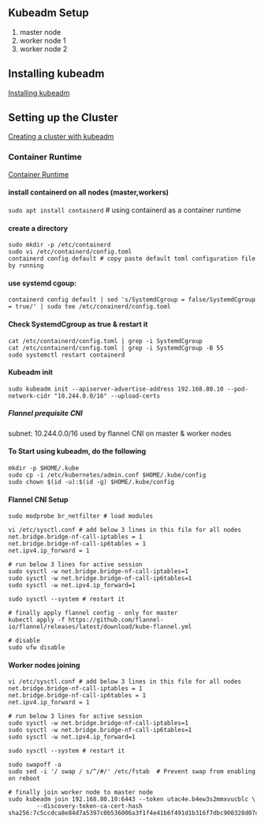 ## Kubeadm Setup
1. master node
2. worker node 1
3. worker node 2

## Installing kubeadm
[Installing kubeadm](https://kubernetes.io/docs/setup/production-environment/tools/kubeadm/install-kubeadm/)

## Setting up the Cluster
[Creating a cluster with kubeadm](https://kubernetes.io/docs/setup/production-environment/tools/kubeadm/create-cluster-kubeadm/)

### Container Runtime
[Container Runtime](https://kubernetes.io/docs/setup/production-environment/container-runtimes/#containerd)

#### install containerd on all nodes (master,workers)
`sudo apt install containerd` # using containerd as a container runtime

#### create a directory 
```shell
sudo mkdir -p /etc/containerd
sudo vi /etc/containerd/config.toml
containerd config default # copy paste default toml configuration file by running
```

#### use systemd cgoup:
`containerd config default | sed 's/SystemdCgroup = false/SystemdCgroup = true/' | sudo tee /etc/conainerd/config.toml`

#### Check SystemdCgroup as true & restart it
```shell
cat /etc/containerd/config.toml | grep -i SystemdCgroup
cat /etc/containerd/config.toml | grep -i SystemdCgroup -B 55
sudo systemctl restart containerd
```

#### Kubeadm init
```shell
sudo kubeadm init --apiserver-advertise-address 192.168.80.10 --pod-network-cidr "10.244.0.0/16" --upload-certs
```
##### Flannel prequisite CNI
subnet: 10.244.0.0/16 used by flannel CNI on master & worker nodes

#### To Start using kubeadm, do the following
```shell
mkdir -p $HOME/.kube
sudo cp -i /etc/kubernetes/admin.conf $HOME/.kube/config
sudo chown $(id -u):$(id -g) $HOME/.kube/config
```

#### Flannel CNI Setup
```shell
sudo modprobe br_netfilter # load modules

vi /etc/sysctl.conf # add below 3 lines in this file for all nodes
net.bridge.bridge-nf-call-iptables = 1
net.bridge.bridge-nf-call-ip6tables = 1
net.ipv4.ip_forward = 1

# run below 3 lines for active session
sudo sysctl -w net.bridge.bridge-nf-call-iptables=1
sudo sysctl -w net.bridge.bridge-nf-call-ip6tables=1
sudo sysctl -w net.ipv4.ip_forward=1

sudo sysctl --system # restart it

# finally apply flannel config - only for master
kubectl apply -f https://github.com/flannel-io/flannel/releases/latest/download/kube-flannel.yml

# disable
sudo ufw disable
```

#### Worker nodes joining
```shell
vi /etc/sysctl.conf # add below 3 lines in this file for all nodes
net.bridge.bridge-nf-call-iptables = 1
net.bridge.bridge-nf-call-ip6tables = 1
net.ipv4.ip_forward = 1

# run below 3 lines for active session
sudo sysctl -w net.bridge.bridge-nf-call-iptables=1
sudo sysctl -w net.bridge.bridge-nf-call-ip6tables=1
sudo sysctl -w net.ipv4.ip_forward=1

sudo sysctl --system # restart it

sudo swapoff -a
sudo sed -i '/ swap / s/^/#/' /etc/fstab  # Prevent swap from enabling on reboot

# finally join worker node to master node
sudo kubeadm join 192.168.80.10:6443 --token utac4e.b4ew3s2mmxvucblc \
        --discovery-token-ca-cert-hash sha256:7c5ccdca8e84d7a5397c0b536006a3f1f4e41b6f491d1b316f7dbc900328d07d
```
